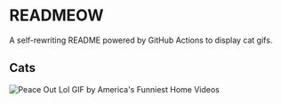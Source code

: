 # READMEOW

A self-rewriting README powered by GitHub Actions to display cat gifs.

## Cats

![Peace Out Lol GIF by America's Funniest Home Videos](https://media4.giphy.com/media/l4KibK3JwaVo0CjDO/200.gif?cid=9acd02dabd1j5qdl8dy49tba8sbnyjf1jyiit6t48r18wix4&ep=v1_gifs_search&rid=200.gif&ct=g)
